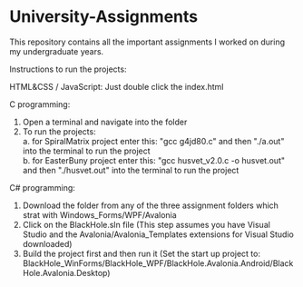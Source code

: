 # University-Assignments
This repository contains all the important assignments I worked on during my undergraduate years.

Instructions to run the projects:

HTML&CSS / JavaScript: Just double click the index.html
  
C programming:
  1. Open a terminal and navigate into the folder
  2. To run the projects:<br>
     a. for SpiralMatrix project enter this: "gcc g4jd80.c" and then "./a.out" into the terminal to run the project<br>
     b. for EasterBuny project enter this: "gcc husvet_v2.0.c -o husvet.out" and then "./husvet.out" into the terminal to run the project

C# programming:
  1. Download the folder from any of the three assignment folders which strat with Windows_Forms/WPF/Avalonia
  2. Click on the BlackHole.sln file (This step assumes you have Visual Studio and the Avalonia/Avalonia_Templates extensions for Visual Studio downloaded)
  3. Build the project first and then run it (Set the start up project to: BlackHole_WinForms/BlackHole_WPF/BlackHole.Avalonia.Android/BlackHole.Avalonia.Desktop)
